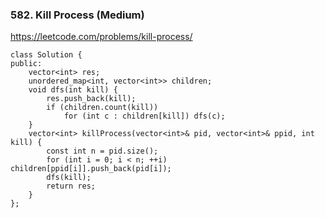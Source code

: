 ### 582. Kill Process (Medium)

https://leetcode.com/problems/kill-process/

```
class Solution {
public:
    vector<int> res;
    unordered_map<int, vector<int>> children;
    void dfs(int kill) {
        res.push_back(kill);
        if (children.count(kill)) 
            for (int c : children[kill]) dfs(c);
    }
    vector<int> killProcess(vector<int>& pid, vector<int>& ppid, int kill) {
        const int n = pid.size();
        for (int i = 0; i < n; ++i) children[ppid[i]].push_back(pid[i]);
        dfs(kill);
        return res;
    }
};
```
